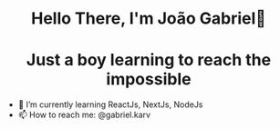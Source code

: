 <h1 align="center">Hello There, I'm João Gabriel👋</h1>
<h1 align="center">Just a boy learning to reach the impossible</h1>

- 🌱 I’m currently learning ReactJs, NextJs, NodeJs
- 📫 How to reach me: @gabriel.karv

